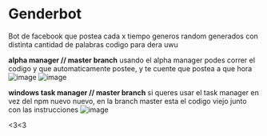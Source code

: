 # Genderbot
Bot de facebook que postea cada x tiempo generos random generados con distinta cantidad de palabras
codigo para dera uwu 

<b>alpha manager // master branch</b>
usando el alpha manager podes correr el codigo y que automaticamente postee, y te cuente que postea a que hora
![image](https://user-images.githubusercontent.com/59545498/73387954-20c9e100-42b0-11ea-9c18-6a1795884ac5.png)
![image](https://user-images.githubusercontent.com/59545498/73387981-24f5fe80-42b0-11ea-884b-0dfe14e3554b.png)


<b>windows task manager // master branch</b>
si queres usar el task manager en vez del npm nuevo nuevo, en la branch master esta el codigo viejo junto con las instrucciones
![image](https://user-images.githubusercontent.com/59545498/72004282-d5c92a80-3229-11ea-893c-51442ef84f19.png)

<3<3
